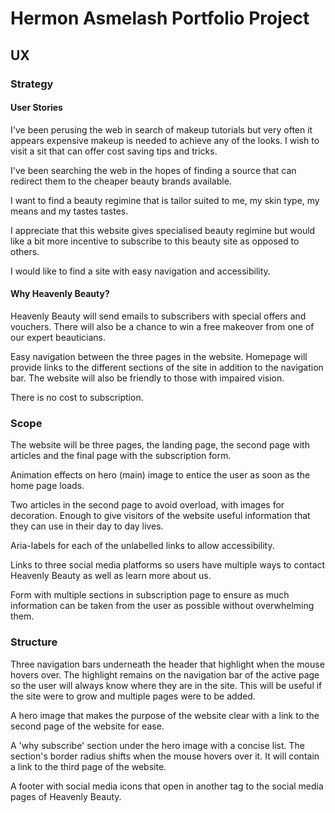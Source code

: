 # Hermon Asmelash Portfolio Project

## UX

### Strategy

#### User Stories

I've been perusing the web in search of makeup tutorials but very often it appears expensive makeup is needed to achieve any of the looks. I wish to visit a sit that can offer cost saving tips and tricks. 

I've been searching the web in the hopes of finding a source that can redirect them to the cheaper beauty brands available. 

I want to find a beauty regimine that is tailor suited to me, my skin type, my means and my tastes tastes. 

I appreciate that this website gives specialised beauty regimine but would like a bit more incentive to subscribe to this beauty site as opposed to others.

I would like to find a site with easy navigation and accessibility. 

#### Why Heavenly Beauty?

Heavenly Beauty will send emails to subscribers with special offers and vouchers. There will also be a chance to win a free makeover from one of our expert beauticians. 

Easy navigation between the three pages in the website. Homepage will provide links to the different sections of the site in addition to the navigation bar. The website will also be friendly to those with impaired vision. 

There is no cost to subscription.

### Scope

The website will be three pages, the landing page, the second page with articles and the final page with the subscription form. 

Animation effects on hero (main) image to entice the user as soon as the home page loads. 

Two articles in the second page to avoid overload, with images for decoration. Enough to give visitors of the website useful information that they can use in their day to day lives. 

Aria-labels for each of the unlabelled links to allow accessibility. 

Links to three social media platforms so users have multiple ways to contact Heavenly Beauty as well as learn more about us. 

Form with multiple sections in subscription page to ensure as much information can be taken from the user as possible without overwhelming them.

### Structure 

Three navigation bars underneath the header that highlight when the mouse hovers over. The highlight remains on the navigation bar of the active page so the user will always know where they are in the site. This will be useful if the site were to grow and multiple pages were to be added.

A hero image that makes the purpose of the website clear with a link to the second page of the website for ease. 

A 'why subscribe' section under the hero image with a concise list. The section's border radius shifts when the mouse hovers over it. It will contain a link to the third page of the website. 

A footer with social media icons that open in another tag to the social media pages of Heavenly Beauty.
